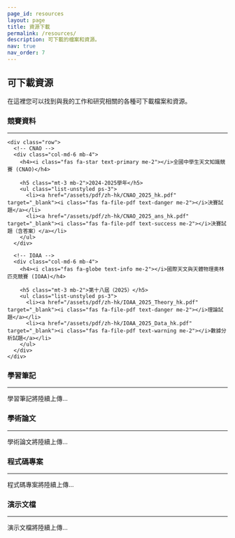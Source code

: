 ```yaml
---
page_id: resources
layout: page
title: 資源下載
permalink: /resources/
description: 可下載的檔案和資源。
nav: true
nav_order: 7
---
```


<!-- pages/resources.md -->
<div class="resources">
  <h2>可下載資源</h2>
  
  <div class="row">
    <div class="col-md-12">
      <p>在這裡您可以找到與我的工作和研究相關的各種可下載檔案和資源。</p>
    </div>
  </div>

  <!-- 竞赛资料 -->
  <section class="mt-5">
    <h3><i class="fas fa-trophy text-warning me-2"></i>競賽資料</h3>
    <hr>
    
    <div class="row">
      <!-- CNAO -->
      <div class="col-md-6 mb-4">
        <h4><i class="fas fa-star text-primary me-2"></i>全國中學生天文知識競賽 (CNAO)</h4>
        
        <h5 class="mt-3 mb-2">2024-2025學年</h5>
        <ul class="list-unstyled ps-3">
          <li><a href="/assets/pdf/zh-hk/CNAO_2025_hk.pdf" target="_blank"><i class="fas fa-file-pdf text-danger me-2"></i>決賽試題</a></li>
          <li><a href="/assets/pdf/zh-hk/CNAO_2025_ans_hk.pdf" target="_blank"><i class="fas fa-file-pdf text-success me-2"></i>決賽試題（含答案）</a></li>
        </ul>
      </div>
      
      <!-- IOAA -->
      <div class="col-md-6 mb-4">
        <h4><i class="fas fa-globe text-info me-2"></i>國際天文與天體物理奧林匹克競賽 (IOAA)</h4>
        
        <h5 class="mt-3 mb-2">第十八屆（2025）</h5>
        <ul class="list-unstyled ps-3">
          <li><a href="/assets/pdf/zh-hk/IOAA_2025_Theory_hk.pdf" target="_blank"><i class="fas fa-file-pdf text-danger me-2"></i>理論試題</a></li>
          <li><a href="/assets/pdf/zh-hk/IOAA_2025_Data_hk.pdf" target="_blank"><i class="fas fa-file-pdf text-warning me-2"></i>數據分析試題</a></li>
        </ul>
      </div>
    </div>
  </section>

  <!-- 学习笔记 -->
  <section class="mt-5">
    <h3><i class="fas fa-book text-success me-2"></i>學習筆記</h3>
    <hr>
    <div class="row">
      <div class="col-md-12">
        <p class="text-muted">學習筆記將陸續上傳...</p>
        <!-- 在此添加学习笔记 -->
      </div>
    </div>
  </section>

  <!-- 学术论文 -->
  <section class="mt-5">
    <h3><i class="fas fa-file-alt text-primary me-2"></i>學術論文</h3>
    <hr>
    <div class="row">
      <div class="col-md-12">
        <p class="text-muted">學術論文將陸續上傳...</p>
        <!-- 在此添加学术论文 -->
      </div>
    </div>
  </section>

  <!-- 代码项目 -->
  <section class="mt-5">
    <h3><i class="fas fa-code text-secondary me-2"></i>程式碼專案</h3>
    <hr>
    <div class="row">
      <div class="col-md-12">
        <p class="text-muted">程式碼專案將陸續上傳...</p>
        <!-- 在此添加代码项目 -->
      </div>
    </div>
  </section>

  <!-- 演示文档 -->
  <section class="mt-5">
    <h3><i class="fas fa-presentation-screen text-danger me-2"></i>演示文檔</h3>
    <hr>
    <div class="row">
      <div class="col-md-12">
        <p class="text-muted">演示文檔將陸續上傳...</p>
        <!-- 在此添加演示文档 -->
      </div>
    </div>
  </section>

</div>